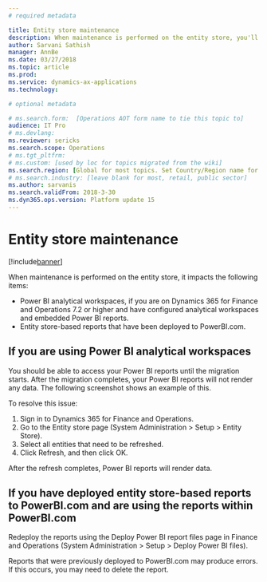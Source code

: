 ```yaml
---
# required metadata

title: Entity store maintenance
description: When maintenance is performed on the entity store, you'll need to complete the procedures listed in this topic.
author: Sarvani Sathish
manager: AnnBe
ms.date: 03/27/2018
ms.topic: article
ms.prod: 
ms.service: dynamics-ax-applications
ms.technology: 

# optional metadata

# ms.search.form:  [Operations AOT form name to tie this topic to]
audience: IT Pro
# ms.devlang: 
ms.reviewer: sericks
ms.search.scope: Operations
# ms.tgt_pltfrm: 
# ms.custom: [used by loc for topics migrated from the wiki]
ms.search.region: [Global for most topics. Set Country/Region name for localizations]
# ms.search.industry: [leave blank for most, retail, public sector]
ms.author: sarvanis
ms.search.validFrom: 2018-3-30 
ms.dyn365.ops.version: Platform update 15 
---
```


# Entity store maintenance

[!include[banner](../includes/banner.md)]

When maintenance is performed on the entity store, it impacts the following items:

- Power BI analytical workspaces, if you are on Dynamics 365 for Finance and Operations 7.2 or higher and have configured analytical workspaces and embedded Power BI reports.
- Entity store-based reports that have been deployed to PowerBI.com.


## If you are using Power BI analytical workspaces
You should be able to access your Power BI reports until the migration starts. After the migration completes, your Power BI reports will not render any data. The following screenshot shows an example of this. 

<screen shot>
 
To resolve this issue:

1.	Sign in to Dynamics 365 for Finance and Operations. 
2.	Go to the Entity store page (System Administration > Setup > Entity Store). 
3.	Select all entities that need to be refreshed. 
4.	Click Refresh, and then click OK. 

After the refresh completes, Power BI reports will render data.

## If you have deployed entity store-based reports to PowerBI.com and are using the reports within PowerBI.com
Redeploy the reports using the Deploy Power BI report files page in Finance and Operations (System Administration > Setup > Deploy Power BI files).

Reports that were previously deployed to PowerBI.com may produce errors. If this occurs, you may need to delete the report.

